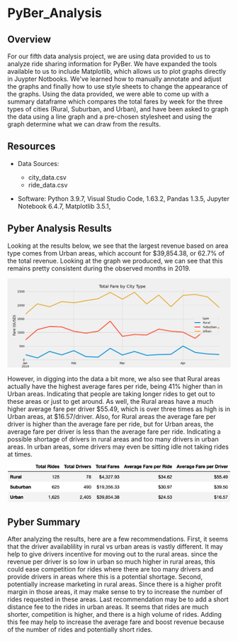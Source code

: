 # PyBer_Analysis

## Overview 
For our fifth data analysis project, we are using data provided to us to analyze ride sharing information for PyBer.  We have expanded the tools available to us to include Matplotlib, which allows us to plot graphs directly in Juypter Notbooks.  We've learned how to manually annotate and adjust the graphs and finally how to use style sheets to change the appearance of the graphs.  Using the data provided, we were able to come up with a summary dataframe which compares the total fares by week for the three types of cities (Rural, Suburban, and Urban), and have been asked to graph the data using a line graph and a pre-chosen stylesheet and using the graph determine what we can draw from the results.

## Resources
- Data Sources: 
    - city_data.csv
    - ride_data.csv
                                
- Software: Python 3.9.7, Visual Studio Code, 1.63.2, Pandas 1.3.5, Jupyter Notebook 6.4.7, Matplotlib 3.5.1, 


## Pyber Analysis Results

Looking at the results below, we see that the largest revenue based on area type comes from Urban areas, which account for $39,854.38, or 62.7% of the total revenue.  Looking at the graph we produced, we can see that this remains pretty consistent during the observed months in 2019.

![Total Fare By City Type](analysis/PyBer_fare_summary.png) 


However, in digging into the data a bit more, we also see that Rural areas actually have the highest average fares per ride, being 41% higher than in Urban areas.  Indicating that people are taking longer rides to get out to these areas or just to get around.  As well, the Rural areas have a much higher average fare per driver $55.49, which is over three times as high is in Urban areas, at $16.57/driver.  Also, for Rural areas the average fare per driver is higher than the average fare per ride, but for Urban areas, the average fare per driver is less than the average fare per ride.  Indicating a possible shortage of drivers in rural areas and too many drivers in urban areas.  In urban areas, some drivers may even be sitting idle not taking rides at times.

![Pyber Summary DataFrame](analysis/pyber_summary.png) 

## Pyber Summary

After analyzing the results, here are a few recommendations.  First, it seems that the driver availablility in rural vs urban areas is vastly different.  It may help to give drivers incentive for moving out to the rural areas.  since the revenue per driver is so low in urban so much higher in rural areas, this could ease competition for rides where there are too many drivers and provide drivers in areas where this is a potential shortage.  Second, potentially increase marketing in rural areas.  Since there is a higher profit margin in those areas, it may make sense to try to increase the number of rides requested in these areas.  Last recommendation may be to add a short distance fee to the rides in urban areas.  It seems that rides are much shorter, competition is higher, and there is a high volume of rides.  Adding this fee may help to increase the average fare and boost revenue because of the number of rides and potentially short rides.  